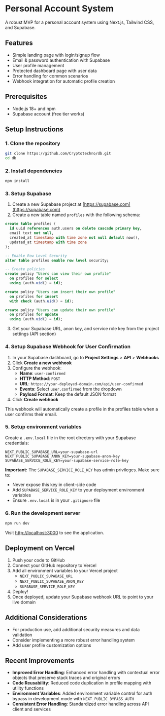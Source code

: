 # Personal Account System

A robust MVP for a personal account system using Next.js, Tailwind CSS, and Supabase.

## Features

- Simple landing page with login/signup flow
- Email & password authentication with Supabase
- User profile management
- Protected dashboard page with user data
- Error handling for common scenarios
- Webhook integration for automatic profile creation

## Prerequisites

- Node.js 18+ and npm
- Supabase account (free tier works)

## Setup Instructions

### 1. Clone the repository

```bash
git clone https://github.com/Cryptotechno/db.git
cd db
```

### 2. Install dependencies

```bash
npm install
```

### 3. Setup Supabase

1. Create a new Supabase project at [https://supabase.com](https://supabase.com)
2. Create a new table named `profiles` with the following schema:

```sql
create table profiles (
  id uuid references auth.users on delete cascade primary key,
  email text not null,
  created_at timestamp with time zone not null default now(),
  updated_at timestamp with time zone
);

-- Enable Row Level Security
alter table profiles enable row level security;

-- Create policies
create policy "Users can view their own profile" 
  on profiles for select 
  using (auth.uid() = id);

create policy "Users can insert their own profile" 
  on profiles for insert 
  with check (auth.uid() = id);

create policy "Users can update their own profile" 
  on profiles for update 
  using (auth.uid() = id);
```

3. Get your Supabase URL, anon key, and service role key from the project settings (API section)

### 4. Setup Supabase Webhook for User Confirmation

1. In your Supabase dashboard, go to **Project Settings** > **API** > **Webhooks**
2. Click **Create a new webhook**
3. Configure the webhook:
   - **Name**: `user-confirmed`
   - **HTTP Method**: `POST`
   - **URL**: `https://your-deployed-domain.com/api/user-confirmed`
   - **Events**: Select `user.confirmed` from the dropdown
   - **Payload Format**: Keep the default JSON format
4. Click **Create webhook**

This webhook will automatically create a profile in the profiles table when a user confirms their email.

### 5. Setup environment variables

Create a `.env.local` file in the root directory with your Supabase credentials:

```
NEXT_PUBLIC_SUPABASE_URL=your-supabase-url
NEXT_PUBLIC_SUPABASE_ANON_KEY=your-supabase-anon-key
SUPABASE_SERVICE_ROLE_KEY=your-supabase-service-role-key
```

**Important:** The `SUPABASE_SERVICE_ROLE_KEY` has admin privileges. Make sure to:
- Never expose this key in client-side code
- Add `SUPABASE_SERVICE_ROLE_KEY` to your deployment environment variables
- Ensure `.env.local` is in your `.gitignore` file

### 6. Run the development server

```bash
npm run dev
```

Visit [http://localhost:3000](http://localhost:3000) to see the application.

## Deployment on Vercel

1. Push your code to GitHub
2. Connect your GitHub repository to Vercel
3. Add all environment variables to your Vercel project
   - `NEXT_PUBLIC_SUPABASE_URL`
   - `NEXT_PUBLIC_SUPABASE_ANON_KEY`
   - `SUPABASE_SERVICE_ROLE_KEY`
4. Deploy!
5. Once deployed, update your Supabase webhook URL to point to your live domain

## Additional Considerations

- For production use, add additional security measures and data validation
- Consider implementing a more robust error handling system
- Add user profile customization options

## Recent Improvements

- **Improved Error Handling**: Enhanced error handling with contextual error objects that preserve stack traces and original errors
- **Code Reusability**: Reduced code duplication in profile mapping with utility functions
- **Environment Variables**: Added environment variable control for auth bypass in development mode with `NEXT_PUBLIC_BYPASS_AUTH`
- **Consistent Error Handling**: Standardized error handling across API client and services
